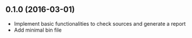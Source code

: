 ## 0.1.0 (2016-03-01)

* Implement basic functionalities to check sources and generate a report
* Add minimal bin file
